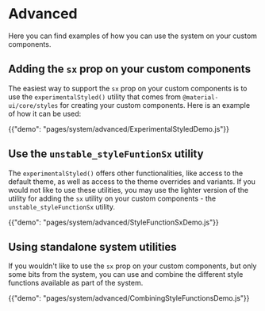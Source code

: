 # Advanced

<p class="description">Here you can find examples of how you can use the system on your custom components.</p>

## Adding the `sx` prop on your custom components

The easiest way to support the `sx` prop on your custom components is to use the `experimentalStyled()` utility that comes from `@material-ui/core/styles` for creating your custom components. Here is an example of how it can be used:

{{"demo": "pages/system/advanced/ExperimentalStyledDemo.js"}}

## Use the `unstable_styleFuntionSx` utility

The `experimentalStyled()` offers other functionalities, like access to the default theme, as well as access to the theme overrides and variants. If you would not like to use these utilities, you may use the lighter version of the utility for adding the `sx` utility on your custom components - the `unstable_styleFunctionSx` utility.

{{"demo": "pages/system/advanced/StyleFunctionSxDemo.js"}}

## Using standalone system utilities

If you wouldn't like to use the `sx` prop on your custom components, but only some bits from the system, you can use and combine the different style functions available as part of the system.

{{"demo": "pages/system/advanced/CombiningStyleFunctionsDemo.js"}}

